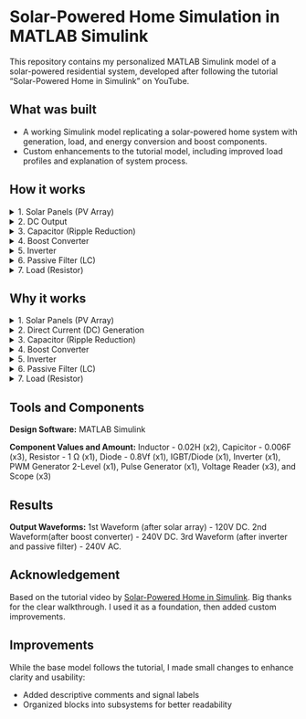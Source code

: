 #  Solar-Powered Home Simulation in MATLAB Simulink

This repository contains my personalized MATLAB Simulink model of a solar-powered residential system, developed after following the tutorial “Solar-Powered Home in Simulink” on YouTube.

##  What was built  
- A working Simulink model replicating a solar-powered home system with generation, load, and energy conversion and boost components.
- Custom enhancements to the tutorial model, including improved load profiles and explanation of system process.

## How it works
<details> <summary>1. Solar Panels (PV Array)</summary>
Converts sunlight into DC electricity via the photovoltaic effect.

Temperature affects the semiconductor band gap, which changes the energy needed to release electrons.

</details> <details> <summary>2. DC Output</summary>
Electrons flow in a single direction, producing direct current (DC).

</details> <details> <summary>3. Capacitor (Ripple Reduction)</summary>
Smooths voltage fluctuations from the solar panel output and protects other circuit components.

</details> <details> <summary>4. Boost Converter</summary>
Switch Closed (IGBT/Diode ON) → Current flows through the inductor, storing energy in its magnetic field.

Switch Open → Inductor releases stored energy (acting like a “second battery”), boosting voltage before charging the capacitor.

Controlled by a 50% duty cycle pulse generator to regulate switching.

</details> <details> <summary>5. Inverter</summary>
Converts DC to AC using diodes or IGBT switches.

Pulse Width Modulation (PWM) shapes the waveform into a smoother sine wave.

</details> <details> <summary>6. Passive Filter (LC)</summary>
Removes high-frequency components from the waveform, producing a clean AC sine wave.

</details> <details> <summary>7. Load (Resistor)</summary>
Represents the AC power consumption of the home.

</details>

## Why it works
<details> <summary>1. Solar Panels (PV Array)</summary>
Solar panels require irradiance (sunlight) to function. They use sunlight as an energy source, allowing photons to transfer energy to electrons, generating current via the photovoltaic effect.

Temperature effect: Temperature influences the band gap energy of semiconductor materials, which determines how much energy is needed to release electrons.

</details> <details> <summary>2. Direct Current (DC) Generation</summary>
When electrons are released in the semiconductor material, they flow in a single direction, producing direct current (DC).

</details> <details> <summary>3. Capacitor (Ripple Reduction)</summary>
The capacitor smooths voltage fluctuations and protects other components in the circuit.

It reduces the ripple factor caused by the varying supply from the solar panel.

</details> <details> <summary>4. Boost Converter</summary>
Switch Closed (IGBT/Diode ON): Current passes through the inductor, storing energy in its magnetic field.

Switch Open: The current decreases through the inductor, and to oppose the change, the voltage across the inductor rises rapidly.

This voltage combines with the input voltage to forward-bias the diode, charging the capacitor.

The capacitor then provides a stepped-up DC voltage to the load.

The pulse generator runs at a 50% duty cycle, controlling the IGBT switching for voltage boosting.

</details> <details> <summary>5. Inverter</summary>
The inverter converts DC to AC using a configuration of diodes or IGBT switches.

Current alternates between two paths to produce an AC square wave.

Pulse Width Modulation (PWM) smooths the waveform into a sine wave.

</details> <details> <summary>6. Passive Filter (LC)</summary>
An inductor-capacitor (LC) filter removes unwanted high-frequency components, producing a pure AC sine wave from the PWM output.

</details> <details> <summary>7. Load (Resistor)</summary>
A resistor represents the AC load that consumes the delivered power.

</details>

## Tools and Components
**Design Software:** MATLAB Simulink

**Component Values and Amount:** Inductor - 0.02H (x2), Capicitor - 0.006F (x3), Resistor - 1 Ω (x1), Diode - 0.8Vf (x1), IGBT/Diode (x1), Inverter (x1), PWM Generator 2-Level (x1), Pulse Generator (x1), Voltage Reader (x3), and Scope (x3)

## Results
**Output Waveforms:** 1st Waveform (after solar array) - 120V DC. 
                      2nd Waveform(after boost converter) - 240V DC. 
                      3rd Waveform (after inverter and passive filter) - 240V AC. 
## Acknowledgement
Based on the tutorial video by [Solar-Powered Home in Simulink](https://www.youtube.com/watch?v=RQcMuLC8_DE). Big thanks for the clear walkthrough. I used it as a foundation, then added custom improvements.

## Improvements
While the base model follows the tutorial, I made small changes to enhance clarity and usability:
- Added descriptive comments and signal labels
- Organized blocks into subsystems for better readability
